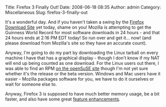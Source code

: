 Title: Firefox 3 Finally Out!
Date: 2008-06-18 08:35
Author: admin
Category: Miscellaneous
Slug: firefox-3-finally-out

It's a wonderful day. And if you haven't taken a swing by the [Firefox
Download Site](http://www.spreadfirefox.com/en-US/worldrecord) yet
today, shame on you! Mozilla is attempting to get the Guinness World
Record for most software downloads in 24 hours - and that 24 hours ends
at 2:16 PM EDT today! So run over and get it... now! (and please
download from Mozilla's site so they have an accurate count).

Anyway, I'm going to do my part by downloading the Linux tarball on
every machine I have that has a graphical display - though I don't know
if my NAT will end up being counted as one download. For the Linux users
out there, I was able to find an RPM [on the openSuSE
site](http://download.opensuse.org/repositories/mozilla:/beta/openSUSE_10.3/i586/)
though I'm not yet sure whether it's the release or the beta version.
Windows and Mac users have it easier - Mozilla packages software for
you, we have to do it ourselves or wait for someone else to.

Anyway, Firefox 3 is supposed to have much better memory usage, be a bit
faster, and also have some great [feature
enhancements](http://www.mozilla.com/en-US/firefox/features/).
